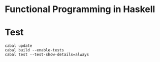 # Functional Programming in Haskell

# Test

```console
cabal update
cabal build --enable-tests
cabal test --test-show-details=always
```
